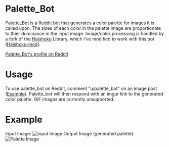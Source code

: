 
# Palette_Bot
Palette_Bot is a Reddit bot that generates a color palette for images it is called upon. The sizes of each color in the palette image are proportionate to thier dominance in the input image. Image/color processing is handled by a fork of the [Haishoku](https://www.github.com/LanceGin/Haishoku) Library, which I've modified to work with this bot ([Haishoku-mod](https://github.com/JoshuaScript/haishoku-mod)).

[Palette_Bot's profile on Reddit](https://www.reddit.com/u/Palette_Bot)
# Usage
To use palette_bot on Reddit, comment "u/palette_bot" on an image post ([Example](https://www.reddit.com/r/pics/comments/8gc84d/in_vermont_it_snowed_yesterday_and_today_it/dyak506/?context=3)). Palette_bot will then respond with an imgur link to the generated color palette.  GIF images are currently unsupported.
# Example
Input Image:
![Input Image](https://i.redd.it/25liq6fbj5zz.jpg)
Output Image (generated palette):
![Palette Image](https://i.imgur.com/g1vlvnP.jpg)



